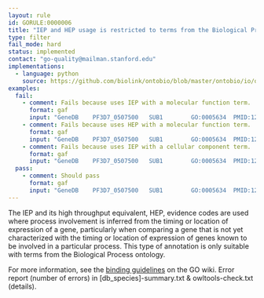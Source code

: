 ```yaml
---
layout: rule
id: GORULE:0000006
title: "IEP and HEP usage is restricted to terms from the Biological Process ontology"
type: filter
fail_mode: hard
status: implemented
contact: "go-quality@mailman.stanford.edu"
implementations:
  - language: python
    source: https://github.com/biolink/ontobio/blob/master/ontobio/io/qc.py
examples:
  fail:
    - comment: Fails because uses IEP with a molecular function term.
      format: gaf
      input: "GeneDB	PF3D7_0507500	SUB1		GO:0005634	PMID:12764150	IEP		F	subtilisin-like	protease 1	gene	NCBITaxon:36329	20090624	GeneDB"
    - comment: Fails because uses HEP with a molecular function term.
      format: gaf
      input: "GeneDB	PF3D7_0507500	SUB1		GO:0005634	PMID:12764150	HEP		F	subtilisin-like	protease 1	gene	NCBITaxon:36329	20090624	GeneDB"
    - comment: Fails because uses IEP with a cellular component term.
      format: gaf
      input: "GeneDB	PF3D7_0507500	SUB1		GO:0005634	PMID:12764150	IEP		F	subtilisin-like	protease 1	gene	NCBITaxon:36329	20090624	GeneDB"
  pass:
    - comment: Should pass
      format: gaf
      input: "GeneDB	PF3D7_0507500	SUB1		GO:0005634	PMID:12764150	IEP		F	subtilisin-like	protease 1	gene	NCBITaxon:36329	20090624	GeneDB"
---
```

The IEP and its high throughput equivalent, HEP, evidence codes are used where process involvement is inferred from
the timing or location of expression of a gene, particularly when
comparing a gene that is not yet characterized with the timing or
location of expression of genes known to be involved in a particular
process. This type of annotation is only suitable with terms from the
Biological Process ontology.

For more information, see the [binding
guidelines](http://wiki.geneontology.org/index.php/Binding_Guidelines)
on the GO wiki.
Error report (number of errors) in [db_species]-summary.txt & owltools-check.txt (details).
